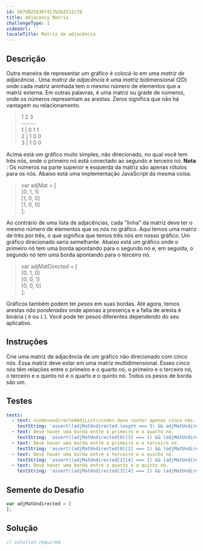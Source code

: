 ```yaml
---
id: 587d8256367417b2b2512c78
title: Adjacency Matrix
challengeType: 1
videoUrl: ''
localeTitle: Matriz de adjacência
---
```


## Descrição
<section id="description"> Outra maneira de representar um gráfico é colocá-lo em uma <dfn>matriz de adjacência</dfn> . Uma <dfn>matriz de adjacência</dfn> é uma <dfn>matriz</dfn> bidimensional (2D) onde cada matriz aninhada tem o mesmo número de elementos que a matriz externa. Em outras palavras, é uma matriz ou grade de números, onde os números representam as arestas. Zeros significa que não há vantagem ou relacionamento. <blockquote> 1 2 3 <br> ------ <br> 1 | 0 1 1 <br> 2 | 1 0 0 <br> 3 | 1 0 0 </blockquote> Acima está um gráfico muito simples, não direcionado, no qual você tem três nós, onde o primeiro nó está conectado ao segundo e terceiro nó. <strong>Nota</strong> : Os números na parte superior e esquerda da matriz são apenas rótulos para os nós. Abaixo está uma implementação JavaScript da mesma coisa. <blockquote> var adjMat = [ <br> [0, 1, 1] <br> [1, 0, 0] <br> [1, 0, 0] <br> ]; </blockquote> Ao contrário de uma lista de adjacências, cada &quot;linha&quot; da matriz deve ter o mesmo número de elementos que os nós no gráfico. Aqui temos uma matriz de três por três, o que significa que temos três nós em nosso gráfico. Um gráfico direcionado seria semelhante. Abaixo está um gráfico onde o primeiro nó tem uma borda apontando para o segundo nó e, em seguida, o segundo nó tem uma borda apontando para o terceiro nó. <blockquote> var adjMatDirected = [ <br> [0, 1, 0] <br> [0, 0, 1] <br> [0, 0, 0] <br> ]; </blockquote> Gráficos também podem ter <dfn>pesos</dfn> em suas bordas. Até agora, temos arestas <dfn>não ponderadas</dfn> onde apenas a presença e a falta de aresta é binária ( <code>0</code> ou <code>1</code> ). Você pode ter pesos diferentes dependendo do seu aplicativo. </section>

## Instruções
<section id="instructions"> Crie uma matriz de adjacência de um gráfico não direcionado com cinco nós. Essa matriz deve estar em uma matriz multidimensional. Esses cinco nós têm relações entre o primeiro e o quarto nó, o primeiro e o terceiro nó, o terceiro e o quinto nó e o quarto e o quinto nó. Todos os pesos de borda são um. </section>

## Testes
<section id='tests'>

```yml
tests:
  - text: <code>undirectedAdjList</code> deve conter apenas cinco nós.
    testString: 'assert((adjMatUndirected.length === 5) && adjMatUndirected.map(function(x) { return x.length === 5 }).reduce(function(a, b) { return a && b }) , "<code>undirectedAdjList</code> should only contain five nodes.");'
  - text: Deve haver uma borda entre o primeiro e o quarto nó.
    testString: 'assert((adjMatUndirected[0][3] === 1) && (adjMatUndirected[3][0] === 1), "There should be an edge between the first and fourth node.");'
  - text: Deve haver uma borda entre o primeiro e o terceiro nó.
    testString: 'assert((adjMatUndirected[0][2] === 1) && (adjMatUndirected[2][0] === 1), "There should be an edge between the first and third node.");'
  - text: Deve haver uma borda entre o terceiro e o quinto nó.
    testString: 'assert((adjMatUndirected[2][4] === 1) && (adjMatUndirected[4][2] === 1), "There should be an edge between the third and fifth node.");'
  - text: Deve haver uma borda entre o quarto e o quinto nó.
    testString: 'assert((adjMatUndirected[3][4] === 1) && (adjMatUndirected[4][3] === 1), "There should be an edge between the fourth and fifth node.");'

```

</section>

## Semente do Desafio
<section id='challengeSeed'>

<div id='js-seed'>

```js
var adjMatUndirected = [
];

```

</div>



</section>

## Solução
<section id='solution'>

```js
// solution required
```
</section>
